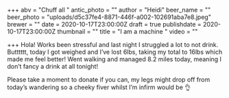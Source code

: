 +++
abv = "Chuff all "
antic_photo = ""
author = "Heidi"
beer_name = ""
beer_photo = "uploads/d5c37fe4-8871-446f-a002-102691aba7e8.jpeg"
brewer = ""
date = 2020-10-17T23:00:00Z
draft = true
publishdate = 2020-10-17T23:00:00Z
thumbnail = ""
title = "I am a machine "
video = ""

+++
Hola! Works been stressful and last night I struggled a lot to not drink.   
Butttttt, today I got weighed and I’ve lost 6lbs, taking my total to 16lbs which made me feel better! Went walking and managed 8.2 miles today, meaning I don’t fancy a drink at all tonight! 

Please take a moment to donate if you can, my legs might drop off from today’s wandering so a cheeky fiver whilst I’m infirm would be 👌